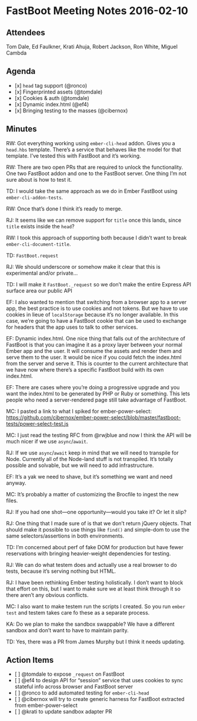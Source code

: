 FastBoot Meeting Notes 2016-02-10
=================================

Attendees
---------

Tom Dale, Ed Faulkner, Krati Ahuja, Robert Jackson, Ron White, Miguel Cambda

Agenda
------

-   \[x\] `head` tag support (<span class="citation" data-cites="ronco">@ronco</span>)
-   \[x\] Fingerprinted assets (<span class="citation" data-cites="tomdale">@tomdale</span>)
-   \[x\] Cookies & auth (<span class="citation" data-cites="tomdale">@tomdale</span>)
-   \[x\] Dynamic index.html (<span class="citation" data-cites="ef4">@ef4</span>)
-   \[x\] Bringing testing to the masses (<span class="citation" data-cites="cibernox">@cibernox</span>)

Minutes
-------

RW: Got everything working using `ember-cli-head` addon. Gives you a `head.hbs` template. There’s a service that behaves like the model for that template. I’ve tested this with FastBoot and it’s working.

RW: There are two open PRs that are required to unlock the functionality. One two FastBoot addon and one to the FastBoot server. One thing I’m not sure about is how to test it.

TD: I would take the same approach as we do in Ember FastBoot using `ember-cli-addon-tests`.

RW: Once that’s done I think it’s ready to merge.

RJ: It seems like we can remove support for `title` once this lands, since `title` exists inside the `head`?

RW: I took this approach of supporting both because I didn’t want to break `ember-cli-document-title`.

TD: `FastBoot.request`

RJ: We should underscore or somehow make it clear that this is experimental and/or private…

TD: I will make it `FastBoot._request` so we don’t make the entire Express API surface area our public API

EF: I also wanted to mention that switching from a browser app to a server app, the best practice is to use cookies and not tokens. But we have to use cookies in lieue of `localStorage` because it’s no longer available. In this case, we’re going to have a FastBoot cookie that can be used to exchange for headers that the app uses to talk to other services.

EF: Dynamic index.html. One nice thing that falls out of the architecture of FastBoot is that you can imagine it as a proxy layer between your normal Ember app and the user. It will consume the assets and render them and serve them to the user. It would be nice if you could fetch the index.html from the server and serve it. This is counter to the current architecture that we have now where there’s a specific FastBoot build with its own index.html.

EF: There are cases where you’re doing a progressive upgrade and you want the index.html to be generated by PHP or Ruby or something. This lets people who need a server-rendered page still take advantage of FastBoot.

MC: I pasted a link to what I spiked for ember-power-select: https://github.com/cibernox/ember-power-select/blob/master/fastboot-tests/power-select-test.js

MC: I just read the testing RFC from <span class="citation" data-cites="rwjblue">@rwjblue</span> and now I think the API will be much nicer if we use `async`/`await`.

RJ: If we use `async`/`await` keep in mind that we will need to transpile for Node. Currently all of the Node-land stuff is not transpiled. It’s totally possible and solvable, but we will need to add infrastructure.

EF: It’s a yak we need to shave, but it’s something we want and need anyway.

MC: It’s probably a matter of customizing the Brocfile to ingest the new files.

RJ: If you had one shot—one opportunity—would you take it? Or let it slip?

RJ: One thing that I made sure of is that we don’t return jQuery objects. That should make it possible to use things like `find()` and simple-dom to use the same selectors/assertions in both environments.

TD: I’m concerned about perf of fake DOM for production but have fewer reservations with bringing heavier-weight dependencies for testing.

RJ: We can do what testem does and actually use a real browser to do tests, because it’s serving nothing but HTML.

RJ: I have been rethinking Ember testing holistically. I don’t want to block that effort on this, but I want to make sure we at least think through it so there aren’t any obvious conflicts.

MC: I also want to make testem run the scripts I created. So you run `ember test` and testem takes care fo these as a separate process.

KA: Do we plan to make the sandbox swappable? We have a different sandbox and don’t want to have to maintain parity.

TD: Yes, there was a PR from James Murphy but I think it needs updating.

Action Items
------------

-   \[ \] <span class="citation" data-cites="tomdale">@tomdale</span> to expose `_request` on FastBoot
-   \[ \] <span class="citation" data-cites="ef4">@ef4</span> to design API for “session” service that uses cookies to sync stateful info across browser and FastBoot server
-   \[ \] <span class="citation" data-cites="ronco">@ronco</span> to add automated testing for `ember-cli-head`
-   \[ \] <span class="citation" data-cites="cibernox">@cibernox</span> will try to create generic harness for FastBoot extracted from ember-power-select
-   \[ \] <span class="citation" data-cites="krati">@krati</span> to update sandbox adapter PR
